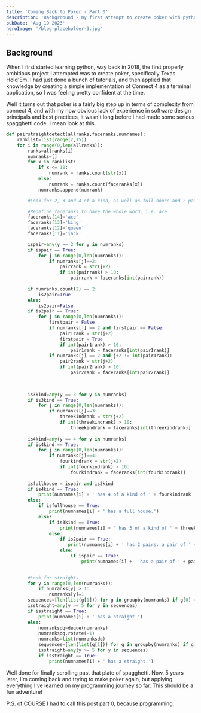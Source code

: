 ```yaml
---
title: 'Coming Back to Poker - Part 0'
description: 'Backgrround - my first attempt to create poker with python'
pubDate: 'Aug 19 2023'
heroImage: '/blog-placeholder-3.jpg'
---
```


## Background

When I first started learning python, way back in 2018, the first properly ambitious project I attempted was to create poker, specifically Texas Hold'Em. I had just done a bunch of tutorials, and then applied that knowledge by creating a simple implementation of Connect 4 as a terminal application, so I was feeling pretty confident at the time.

Well it turns out that poker is a fairly big step up in terms of complexity from connect 4, and with my now obvious lack of experience in software design principals and best practices, it wasn't long before I had made some serious spagghetti code. I mean look at this.

```python
def pairstraightdetect(allranks,faceranks,numnames):
    ranklist=list(range(2,15))
    for i in range(0,len(allranks)):
        ranks=allranks[i]
        numranks=[]
        for x in ranklist:
            if x <= 10:
                numrank = ranks.count(str(x))
            else:
                numrank = ranks.count(faceranks[x])
            numranks.append(numrank)

        #Look for 2, 3 and 4 of a kind, as well as full house and 2 pairs

        #Redefine faceranks to have the whole word, i.e. ace
        faceranks[14]='ace'
        faceranks[13]='king'
        faceranks[12]='queen'
        faceranks[11]='jack'

        ispair=any(y == 2 for y in numranks)
        if ispair == True:
            for j in range(0,len(numranks)):
                if numranks[j]==2:
                    pairrank = str(j+2)
                    if int(pairrank) > 10:
                        pairrank = faceranks[int(pairrank)]
                
        if numranks.count(2) == 2:
            is2pair=True
        else:
            is2pair=False
        if is2pair == True:
            for j in range(0,len(numranks)):
                firstpair = False
                if numranks[j] == 2 and firstpair == False:
                    pair1rank = str(j+2)
                    firstpair = True
                    if int(pair1rank) > 10:
                        pair1rank = faceranks[int(pair1rank)]
                if numranks[j] == 2 and j+2 != int(pair1rank):
                    pair2rank = str(j+2)
                    if int(pair2rank) > 10:
                        pair2rank = faceranks[int(pair2rank)]
                        
                

        is3kind=any(y == 3 for y in numranks)
        if is3kind == True:
            for j in range(0,len(numranks)):
                if numranks[j]==3:
                    threekindrank = str(j+2)
                    if int(threekindrank) > 10:
                        threekindrank = faceranks[int(threekindrank)]
                        
        is4kind=any(y == 4 for y in numranks)
        if is4kind == True:
            for j in range(0,len(numranks)):
                if numranks[j]==4:
                    fourkindrank = str(j+2)
                    if int(fourkindrank) > 10:
                        fourkindrank = faceranks[int(fourkindrank)]
        
        isfullhouse = ispair and is3kind
        if is4kind == True:
            print(numnames[i] + ' has 4 of a kind of ' + fourkindrank + 's.')
        else:
            if isfullhouse == True:
                print(numnames[i] + ' has a full house.')
            else:
                if is3kind == True:
                    print(numnames[i] + ' has 3 of a kind of ' + threekindrank + 's.')
                else:
                    if is2pair == True:
                       print(numnames[i] + ' has 2 pairs: a pair of ' + pair2rank + 's and a pair of ' + pair1rank + 's.')
                    else:
                        if ispair == True:
                            print(numnames[i] + ' has a pair of ' + pairrank + 's.')
       

        #Look for straights
        for y in range(0,len(numranks)):
            if numranks[y] > 1:
                numranks[y]=1
        sequences=[len(list(g[1])) for g in groupby(numranks) if g[0] == 1]
        isstraight=any(y >= 5 for y in sequences)
        if isstraight == True:
            print(numnames[i] + ' has a straight.')
        else:
            numranksdq=deque(numranks)
            numranksdq.rotate(-1)
            numranks=list(numranksdq)
            sequences=[len(list(g[1])) for g in groupby(numranks) if g[0] == 1]
            isstraight=any(y >= 5 for y in sequences)
            if isstraight == True:
                print(numnames[i] + ' has a straight.')
```

Well done for finally scrolling past that plate of spagghetti. Now, 5 years later, I'm coming back and trying to make poker again, but applying everything I've learned on my programming journey so far. This should be a fun adventure!

P.S. of COURSE I had to call this post part 0, because programming.

